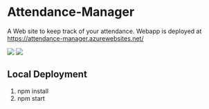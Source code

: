 # Attendance-Manager
A Web site to keep track of your attendance. Webapp is deployed at https://attendance-manager.azurewebsites.net/

![](https://github.com/athulpn/Attendance-Manager/workflows/Azure%20Deployment/badge.svg)
![](https://github.com/athulpn/Attendance-Manager/workflows/Build/badge.svg)

## Local Deployment
1. npm install
2. npm start
